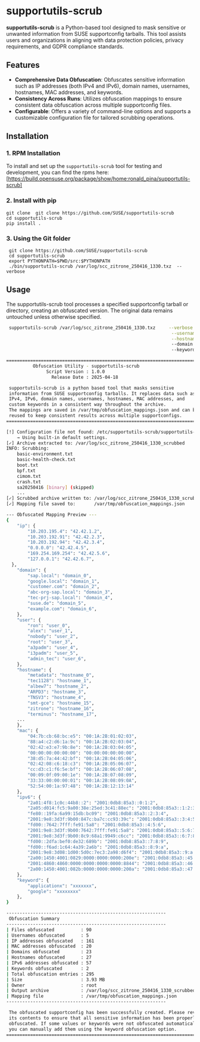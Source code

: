 # supportutils-scrub

**supportutils-scrub** is a Python-based tool designed to mask sensitive or unwanted information from SUSE supportconfig tarballs. This tool assists users and organizations in aligning with data protection policies, privacy requirements, and GDPR compliance standards.

## Features
- **Comprehensive Data Obfuscation**: Obfuscates sensitive information such as IP addresses (both IPv4 and IPv6), domain names, usernames, hostnames, MAC addresses, and keywords.
- **Consistency Across Runs**: Utilizes obfuscation mappings to ensure consistent data obfuscation across multiple supportconfig files.
- **Configurable**: Offers a variety of command-line options and supports a customizable configuration file for tailored scrubbing operations.

## Installation

### 1. RPM Installation
To install and set up the `supportutils-scrub` tool for testing and development, you can find the rpms here:
 [https://build.opensuse.org/package/show/home:ronald_pina/supportutils-scrub]

### 2. Install with pip
    git clone  git clone https://github.com/SUSE/supportutils-scrub 
    cd supportutils-scrub
    pip install .

### 3. Using the Git folder
     git clone https://github.com/SUSE/supportutils-scrub
     cd supportutils-scrub
     export PYTHONPATH=$PWD/src:$PYTHONPATH
     ./bin/supportutils-scrub /var/log/scc_zitrone_250416_1330.txz  --verbose
     
## Usage

The supportutils-scrub tool processes a specified supportconfig tarball or directory, creating an obfuscated version. The original data remains untouched unless otherwise specified.

```bash
 supportutils-scrub /var/log/scc_zitrone_250416_1330.txz     --verbose \
                                                              --username ron,alex \
                                                              --hostname zitrone,terminus
                                                              --domain suse.de,example.com 
                                                              --keywords linux,ronald

=============================================================================
          Obfuscation Utility - supportutils-scrub
               Script Version : 1.0.0       
                 Release Date : 2025-04-18  

 supportutils-scrub is a python based tool that masks sensitive
 information from SUSE supportconfig tarballs. It replaces data such as
 IPv4, IPv6, domain names, usernames, hostnames, MAC addresses, and
 custom keywords in a consistent way throughout the archive.
 The mappings are saved in /var/tmp/obfuscation_mappings.json and can be
 reused to keep consistent results across multiple supportconfigs.
=============================================================================

[!] Configuration file not found: /etc/supportutils-scrub/supportutils-scrub.conf
    → Using built-in default settings.
[✓] Archive extracted to: /var/log/scc_zitrone_250416_1330_scrubbed
INFO: Scrubbing:
    basic-environment.txt
    basic-health-check.txt
    boot.txt
    bpf.txt
    cimom.txt
    crash.txt
    sa20250416 [binary] (skipped)
    ...
[✓] Scrubbed archive written to: /var/log/scc_zitrone_250416_1330_scrubbed.txz
[✓] Mapping file saved to:       /var/tmp/obfuscation_mappings.json

--- Obfuscated Mapping Preview ---
{
    "ip": {
        "10.203.195.4": "42.42.1.2",
        "10.203.192.91": "42.42.2.3",
        "10.203.192.94": "42.42.3.4",
        "0.0.0.0": "42.42.4.5",
        "169.254.169.254": "42.42.5.6",
        "127.0.0.1": "42.42.6.7",
  },
    "domain": {
        "sap.local": "domain_0",
        "google.local": "domain_1",
        "customer.com": "domain_2",
        "abc-org-sap.local": "domain_3",
        "tec-prj-sap.local": "domain_4",
        "suse.de": "domain_5",
        "example.com": "domain_6",
    },
    "user": {
        "ron": "user_0",
        "alex": "user_1",
        "nobody": "user_2",
        "root": "user_3",
        "a3padm": "user_4",
        "i3padm": "user_5",
        "admin_tec": "user_6",
    },
    "hostname": {
        "metadata": "hostname_0",
        "tec1128": "hostname_1",
        "albew7": "hostname_2",
        "ARPD3": "hostname_3",
        "TNSV3": "hostname_4",
        "smt-gce": "hostname_15",
        "zitrone": "hostname_16",
        "terminus": "hostname_17",
    ...
    },
    "mac": {
        "04:7b:cb:68:bc:e5": "00:1A:2B:01:02:03",
        "88:a4:c2:d6:1a:9c": "00:1A:2B:02:03:04",
        "02:42:e3:e7:9b:8e": "00:1A:2B:03:04:05",
        "00:00:00:00:00:00": "00:00:00:00:00:00",
        "38:d5:7a:44:42:bf": "00:1A:2B:04:05:06",
        "02:42:08:c6:18:c3": "00:1A:2B:05:06:07",
        "cc:d3:c1:f6:5e:bf": "00:1A:2B:06:07:08",
        "00:09:0f:09:00:1e": "00:1A:2B:07:08:09",
        "33:33:00:00:00:01": "00:1A:2B:08:09:0A",
        "52:54:00:1a:97:48": "00:1A:2B:12:13:14"
    },
    "ipv6": {
        "2a01:4f8:1c0c:44b8::2": "2001:0db8:85a3::0:1:2",
        "2a05:d014:fc5:9a00:38e:25ed:3c41:88ec": "2001:0db8:85a3::1:2:3",
        "fe80::19fa:6a99:15db:bc09": "2001:0db8:85a3::2:3:4",
        "2001:9e8:3d3f:9b00:847c:ba7c:cc93:39c": "2001:0db8:85a3::3:4:5",
        "fd00::7642:7fff:fe91:5a8": "2001:0db8:85a3::4:5:6",
        "2001:9e8:3d3f:9b00:7642:7fff:fe91:5a8": "2001:0db8:85a3::5:6:7",
        "2001:9e8:3d3f:9b00:8c9:68a1:9949:c6cc": "2001:0db8:85a3::6:7:8",
        "fd00::2dfa:bef0:de32:689b": "2001:0db8:85a3::7:8:9",
        "fd00::f6ad:1c64:4a39:2a6b": "2001:0db8:85a3::8:9:a",
        "2001:9e8:3d08:1d00:5d0c:7ec3:2a98:d6f4": "2001:0db8:85a3::9:a:b",
        "2a00:1450:4001:0829:0000:0000:0000:200e": "2001:0db8:85a3::45:46:47",
        "2001:4860:4860:0000:0000:0000:0000:8844": "2001:0db8:85a3::46:47:48",
        "2a00:1450:4001:082b:0000:0000:0000:200a": "2001:0db8:85a3::47:48:49"
    },
    "keyword": {
        "applicationx": "xxxxxxx",
        "google": "xxxxxxxx"
    },
}

------------------------------------------------------------
 Obfuscation Summary
------------------------------------------------------------
| Files obfuscated          : 90
| Usernames obfuscated      : 5
| IP addresses obfuscated   : 161
| MAC addresses obfuscated  : 20
| Domains obfuscated        : 23
| Hostnames obfuscated      : 27
| IPv6 addresses obfuscated : 57
| Keywords obfuscated       : 2
| Total obfuscation entries : 295
| Size                      : 3.93 MB
| Owner                     : root
| Output archive            : /var/log/scc_zitrone_250416_1330_scrubbed.txz
| Mapping file              : /var/tmp/obfuscation_mappings.json
------------------------------------------------------------

 The obfuscated supportconfig has been successfully created. Please review
 its contents to ensure that all sensitive information has been properly
 obfuscated. If some values or keywords were not obfuscated automatically,
 you can manually add them using the keyword obfuscation option.
=============================================================================

```
